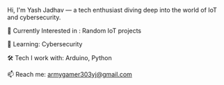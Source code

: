 Hi, I'm Yash Jadhav — a tech enthusiast diving deep into the world of IoT and cybersecurity.

🔭 Currently Interested in : Random IoT projects

🌱 Learning: Cybersecurity

🛠️ Tech I work with: Arduino, Python

📫 Reach me: armygamer303yj@gmail.com

